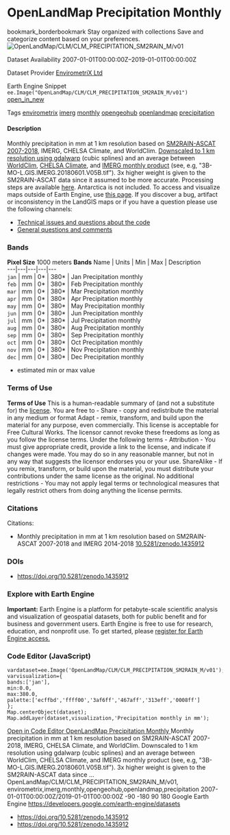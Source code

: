  
#  OpenLandMap Precipitation Monthly 
bookmark_borderbookmark Stay organized with collections  Save and categorize content based on your preferences. 
![OpenLandMap/CLM/CLM_PRECIPITATION_SM2RAIN_M/v01](https://developers.google.com/earth-engine/datasets/images/OpenLandMap/OpenLandMap_CLM_CLM_PRECIPITATION_SM2RAIN_M_v01_sample.png) 

Dataset Availability
    2007-01-01T00:00:00Z–2019-01-01T00:00:00Z 

Dataset Provider
     [ EnvirometriX Ltd ](https://doi.org/10.5281/zenodo.1435912) 

Earth Engine Snippet
     `    ee.Image("OpenLandMap/CLM/CLM_PRECIPITATION_SM2RAIN_M/v01")   ` [ open_in_new ](https://code.earthengine.google.com/?scriptPath=Examples:Datasets/OpenLandMap/OpenLandMap_CLM_CLM_PRECIPITATION_SM2RAIN_M_v01) 

Tags
     [envirometrix](https://developers.google.com/earth-engine/datasets/tags/envirometrix) [imerg](https://developers.google.com/earth-engine/datasets/tags/imerg) [monthly](https://developers.google.com/earth-engine/datasets/tags/monthly) [opengeohub](https://developers.google.com/earth-engine/datasets/tags/opengeohub) [openlandmap](https://developers.google.com/earth-engine/datasets/tags/openlandmap) [precipitation](https://developers.google.com/earth-engine/datasets/tags/precipitation)
#### Description
Monthly precipitation in mm at 1 km resolution based on [SM2RAIN-ASCAT 2007-2018](https://doi.org/10.5281/zenodo.2615278), IMERG, CHELSA Climate, and WorldClim.
[Downscaled to 1 km resolution using gdalwarp](https://gitlab.com/openlandmap/global-layers/tree/master/input_layers/clim1km) (cubic splines) and an average between [WorldClim](https://www.worldclim.org/data/worldclim21.html), [CHELSA Climate](https://chelsa-climate.org/), and [IMERG monthly product](https://gpm.nasa.gov/data/imerg) (see, e.g, "3B-MO-L.GIS.IMERG.20180601.V05B.tif"). 3x higher weight is given to the SM2RAIN-ASCAT data since it assumed to be more accurate. Processing steps are available [here](https://gitlab.com/openlandmap/global-layers/tree/master/input_layers/clim1km). Antarctica is not included.
To access and visualize maps outside of Earth Engine, use [this page](https://opengeohub.org/about-openlandmap).
If you discover a bug, artifact or inconsistency in the LandGIS maps or if you have a question please use the following channels:
  * [Technical issues and questions about the code](https://gitlab.com/openlandmap/global-layers/issues)
  * [General questions and comments](https://disqus.com/home/forums/landgis/)


### Bands
**Pixel Size** 1000 meters 
**Bands**
Name | Units | Min | Max | Description  
---|---|---|---|---  
`jan` | mm |  0*  |  380*  | Jan Precipitation monthly  
`feb` | mm |  0*  |  380*  | Feb Precipitation monthly  
`mar` | mm |  0*  |  380*  | Mar Precipitation monthly  
`apr` | mm |  0*  |  380*  | Apr Precipitation monthly  
`may` | mm |  0*  |  380*  | May Precipitation monthly  
`jun` | mm |  0*  |  380*  | Jun Precipitation monthly  
`jul` | mm |  0*  |  380*  | Jul Precipitation monthly  
`aug` | mm |  0*  |  380*  | Aug Precipitation monthly  
`sep` | mm |  0*  |  380*  | Sep Precipitation monthly  
`oct` | mm |  0*  |  380*  | Oct Precipitation monthly  
`nov` | mm |  0*  |  380*  | Nov Precipitation monthly  
`dec` | mm |  0*  |  380*  | Dec Precipitation monthly  
* estimated min or max value 
### Terms of Use
**Terms of Use**
This is a human-readable summary of (and not a substitute for) the [license](https://creativecommons.org/licenses/by-sa/4.0/).
You are free to - Share - copy and redistribute the material in any medium or format Adapt - remix, transform, and build upon the material for any purpose, even commercially.
This license is acceptable for Free Cultural Works. The licensor cannot revoke these freedoms as long as you follow the license terms.
Under the following terms - Attribution - You must give appropriate credit, provide a link to the license, and indicate if changes were made. You may do so in any reasonable manner, but not in any way that suggests the licensor endorses you or your use.
ShareAlike - If you remix, transform, or build upon the material, you must distribute your contributions under the same license as the original.
No additional restrictions - You may not apply legal terms or technological measures that legally restrict others from doing anything the license permits.
### Citations
Citations:
  * Monthly precipitation in mm at 1 km resolution based on SM2RAIN-ASCAT 2007-2018 and IMERG 2014-2018 [10.5281/zenodo.1435912](https://doi.org/10.5281/zenodo.1435912)


### DOIs
  * [ https://doi.org/10.5281/zenodo.1435912 ](https://doi.org/10.5281/zenodo.1435912)


### Explore with Earth Engine
**Important:** Earth Engine is a platform for petabyte-scale scientific analysis and visualization of geospatial datasets, both for public benefit and for business and government users. Earth Engine is free to use for research, education, and nonprofit use. To get started, please [register for Earth Engine access.](https://console.cloud.google.com/earth-engine)
### Code Editor (JavaScript)
```
vardataset=ee.Image('OpenLandMap/CLM/CLM_PRECIPITATION_SM2RAIN_M/v01');
varvisualization={
bands:['jan'],
min:0.0,
max:380.0,
palette:['ecffbd','ffff00','3af6ff','467aff','313eff','0008ff']
};
Map.centerObject(dataset);
Map.addLayer(dataset,visualization,'Precipitation monthly in mm');
```
[ Open in Code Editor ](https://code.earthengine.google.com/?scriptPath=Examples:Datasets/OpenLandMap/OpenLandMap_CLM_CLM_PRECIPITATION_SM2RAIN_M_v01)
[ OpenLandMap Precipitation Monthly ](https://developers.google.com/earth-engine/datasets/catalog/OpenLandMap_CLM_CLM_PRECIPITATION_SM2RAIN_M_v01)
Monthly precipitation in mm at 1 km resolution based on SM2RAIN-ASCAT 2007-2018, IMERG, CHELSA Climate, and WorldClim. Downscaled to 1 km resolution using gdalwarp (cubic splines) and an average between WorldClim, CHELSA Climate, and IMERG monthly product (see, e.g, "3B-MO-L.GIS.IMERG.20180601.V05B.tif"). 3x higher weight is given to the SM2RAIN-ASCAT data since …
OpenLandMap/CLM/CLM_PRECIPITATION_SM2RAIN_M/v01, envirometrix,imerg,monthly,opengeohub,openlandmap,precipitation 
2007-01-01T00:00:00Z/2019-01-01T00:00:00Z
-90 -180 90 180 
Google Earth Engine
https://developers.google.com/earth-engine/datasets
  * [ https://doi.org/10.5281/zenodo.1435912 ](https://doi.org/https://doi.org/10.5281/zenodo.1435912)
  * [ https://doi.org/10.5281/zenodo.1435912 ](https://doi.org/https://developers.google.com/earth-engine/datasets/catalog/OpenLandMap_CLM_CLM_PRECIPITATION_SM2RAIN_M_v01)



